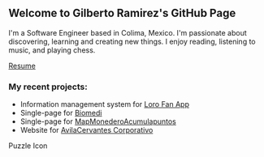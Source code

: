 ## Welcome to Gilberto Ramirez's GitHub Page

I'm a Software Engineer based in Colima, Mexico. I'm passionate about discovering, learning and creating new things. I enjoy reading, listening to music, and playing chess. 

[Resume](/cv) 

### My recent projects: 
- Information management system for [Loro Fan App](http://lorofan.gilberto-ramirez.me/)
- Single-page for [Biomedi](http://gilberto-ramirez.me/Biomedi/)
- Single-page for [MapMonederoAcumulapuntos](http://map.ghapps.com.mx/gilberto/)
- Website for [AvilaCervantes Corporativo](https://avilacervantes.com/)

<i class="fas fa-puzzle-piece" aria-hidden="true"></i> Puzzle Icon


